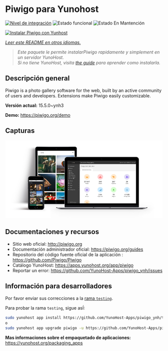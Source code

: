 <!--
Este archivo README esta generado automaticamente<https://github.com/YunoHost/apps/tree/master/tools/readme_generator>
No se debe editar a mano.
-->

# Piwigo para Yunohost

[![Nivel de integración](https://apps.yunohost.org/badge/integration/piwigo)](https://ci-apps.yunohost.org/ci/apps/piwigo/)
![Estado funcional](https://apps.yunohost.org/badge/state/piwigo)
![Estado En Mantención](https://apps.yunohost.org/badge/maintained/piwigo)

[![Instalar Piwigo con Yunhost](https://install-app.yunohost.org/install-with-yunohost.svg)](https://install-app.yunohost.org/?app=piwigo)

*[Leer este README en otros idiomas.](./ALL_README.md)*

> *Este paquete le permite instalarPiwigo rapidamente y simplement en un servidor YunoHost.*  
> *Si no tiene YunoHost, visita [the guide](https://yunohost.org/install) para aprender como instalarla.*

## Descripción general

Piwigo is a photo gallery software for the web, built by an active community of users and developers. Extensions make Piwigo easily customizable.


**Versión actual:** 15.5.0~ynh3

**Demo:** <https://piwigo.org/demo>

## Capturas

![Captura de Piwigo](./doc/screenshots/screenshot_Piwigo.jpg)

## Documentaciones y recursos

- Sitio web oficial: <http://piwigo.org>
- Documentación administrador oficial: <https://piwigo.org/guides>
- Repositorio del código fuente oficial de la aplicación : <https://github.com/Piwigo/Piwigo>
- Catálogo YunoHost: <https://apps.yunohost.org/app/piwigo>
- Reportar un error: <https://github.com/YunoHost-Apps/piwigo_ynh/issues>

## Información para desarrolladores

Por favor enviar sus correcciones a la [rama `testing`](https://github.com/YunoHost-Apps/piwigo_ynh/tree/testing).

Para probar la rama `testing`, sigue asÍ:

```bash
sudo yunohost app install https://github.com/YunoHost-Apps/piwigo_ynh/tree/testing --debug
o
sudo yunohost app upgrade piwigo -u https://github.com/YunoHost-Apps/piwigo_ynh/tree/testing --debug
```

**Mas informaciones sobre el empaquetado de aplicaciones:** <https://yunohost.org/packaging_apps>
